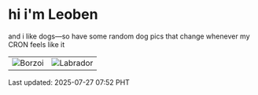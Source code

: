 # hi i'm Leoben

and i like dogs—so have some random dog pics that change whenever my CRON feels like it

|  |  |
|--------|----------|
| ![Borzoi](https://random-dog-vercel.vercel.app/api/random-borzoi?v=1753573965) | ![Labrador](https://random-dog-vercel.vercel.app/api/random-labrador?v=1753573965) |

Last updated: 2025-07-27 07:52 PHT
